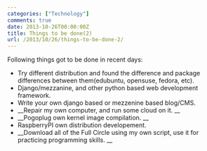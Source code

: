 ```yaml
---
categories: ["Technology"]
comments: true
date: 2013-10-26T00:00:00Z
title: Things to be done(2)
url: /2013/10/26/things-to-be-done-2/
---
```


Following things got to be done in recent days:   

+   Try different distribution and found the difference and package differences between them(edubuntu, opensuse, fedora, etc).
+   Django/mezzanine, and other python based web development framework.
+   Write your own django based or mezzenine based blog/CMS. 
+   __Repair my own computer, and run some cloud on it. __ 
+   __Pogoplug own kernel image compilation. __
+   RaspberryPI own distribution developement. 
+   __Download all of the Full Circle using my own script, use it for practicing programming skills. __
